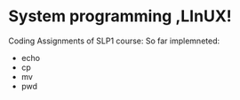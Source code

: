 # System programming ,LInUX!
Coding Assignments of SLP1 course:
So far implemneted:
  -  echo
  -  cp
  -  mv
  -  pwd
